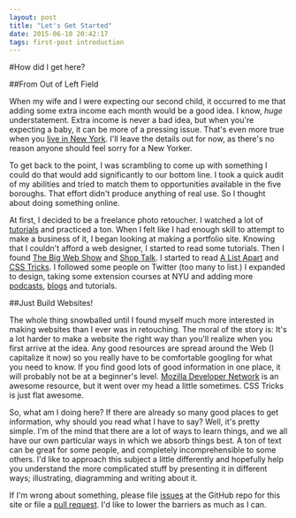 ```yaml
---
layout: post
title: "Let's Get Started"
date: 2015-06-10 20:42:17
tags: first-post introduction
---
```


#How did I get here?

##From Out of Left Field

When my wife and I were expecting our second child, it occurred to me that adding some extra income each month would be a good idea. I know, *huge* understatement. Extra income is never a bad idea, but when you're expecting a baby, it can be more of a pressing issue. That's even more true when you [live in New York][1]. I'll leave the details out for now, as there's no reason anyone should feel sorry for a New Yorker.

To get back to the point, I was scrambling to come up with something I could do that would add significantly to our bottom line. I took a quick audit of my abilities and tried to match them to opportunities available in the five boroughs. That effort didn't produce anything of real use. So I thought about doing something online. 

At first, I decided to be a freelance photo retoucher. I watched a lot of [tutorials][8] and practiced a ton. When I felt like I had enough skill to attempt to make a business of it, I began looking at making a portfolio site. Knowing that I couldn't afford a web designer, I started to read some tutorials. Then I found [The Big Web Show][2] and [Shop Talk][3]. I started to read [A List Apart][4] and [CSS Tricks][5]. I followed some people on Twitter (too many to list.) I expanded to design, taking some extension courses at NYU and adding more [podcasts][6], [blogs][7] and tutorials.

##Just Build Websites!

The whole thing snowballed until I found myself much more interested in making websites than I ever was in retouching. The moral of the story is: It's a lot harder to make a website the right way than you'll realize when you first arrive at the idea. Any good resources are spread around the Web (I capitalize it now) so you really have to be comfortable googling for what you need to know. If you find good lots of good information in one place, it will probably not be at a beginner's level. [Mozilla Developer Network][9] is an awesome resource, but it went over my head a little sometimes. CSS Tricks is just flat awesome.

So, what am I doing here? If there are already so many good places to get information, why should you read what I have to say? Well, it's pretty simple. I'm of the mind that there are a lot of ways to learn things, and we all have our own particular ways in which we absorb things best. A ton of text can be great for some people, and completely incomprehensible to some others. I'd like to approach this subject a little differently and hopefully help you understand the more complicated stuff by presenting it in different ways; illustrating, diagramming and writing about it.

If I'm wrong about something, please file [issues][10] at the GitHub repo for this site or file a [pull request][11]. I'd like to lower the barriers as much as I can.

   [1]: http://www.numbeo.com/cost-of-living/city_result.jsp?country=United+States&city=New+York%2C+NY
   [2]: http://5by5.tv/bigwebshow
   [3]: http://shoptalkshow.com/
   [4]: http://alistapart.com/
   [5]: https://css-tricks.com/
   [6]: http://www.debbiemillman.com/designmatters/
   [7]: http://designobserver.com/
   [8]: http://www.lynda.com/
   [9]: https://developer.mozilla.org/en-US/
   [10]: https://github.com/joel-powers/joel-powers.github.io/issues
   [11]: https://github.com/joel-powers/joel-powers.github.io/pulls
